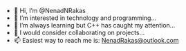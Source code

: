 - 👋 Hi, I’m @NenadNRakas
- 👀 I’m interested in technology and programming...
- 🌱 I’m always learning but C++ has caught my attention...
- 💞️ I would consider collaborating on projects...
- 📫 Easiest way to reach me is: NenadRakas@outlook.com

<!---
NenadNRakas/NenadNRakas is a ✨ special ✨ repository because its `README.md` (this file) appears on your GitHub profile.
You can click the Preview link to take a look at your changes.
--->
